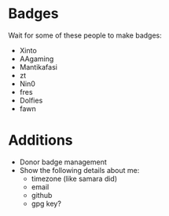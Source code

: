 # Badges

Wait for some of these people to make badges:

- Xinto
- AAgaming
- Mantikafasi
- zt
- Nin0
- fres
- Dolfies
- fawn

# Additions
- Donor badge management
- Show the following details about me:
  - timezone (like samara did)
  - email
  - github
  - gpg key?

